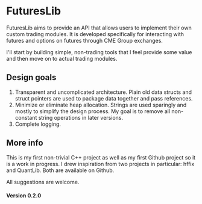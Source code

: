 # FuturesLib
FuturesLib aims to provide an API that allows users to implement their own custom
trading modules. It is developed specifically for interacting with futures and options
on futures through CME Group exchanges.

I'll start by building simple, non-trading tools that I feel provide some value and
then move on to actual trading modules.

## Design goals
1. Transparent and uncomplicated architecture. Plain old data structs and struct pointers are used
to package data together and pass references.
2. Minimize or eliminate heap allocation. Strings are used sparingly and mostly to simplify the
design process. My goal is to remove all non-constant string operations in later versions.
3. Complete logging.

## More info
This is my first non-trivial C++ project as well as my first Github project so
it is a work in progress. I drew inspiration from two projects in particular: hffix and
QuantLib. Both are available on Github.

All suggestions are welcome.

#### Version 0.2.0

